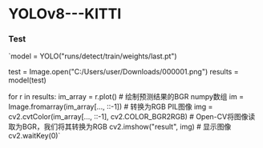 # YOLOv8---KITTI
### Test
`model = YOLO("runs/detect/train/weights/last.pt")

test = Image.open("C:/Users/user/Downloads/000001.png")
results = model(test)

for r in results:
    im_array = r.plot()  # 绘制预测结果的BGR numpy数组
    im = Image.fromarray(im_array[..., ::-1])  # 转换为RGB PIL图像
    img = cv2.cvtColor(im_array[..., ::-1], cv2.COLOR_BGR2RGB) # Open-CV将图像读取为BGR，我们将其转换为RGB
    cv2.imshow("result", img)  # 显示图像
    cv2.waitKey(0)`
